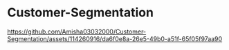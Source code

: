 # Customer-Segmentation



https://github.com/Amisha03032000/Customer-Segmentation/assets/114260916/da6f0e8a-26e5-49b0-a51f-65f05f97aa90

